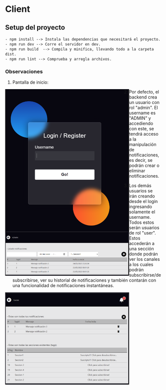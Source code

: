 # Client

## Setup del proyecto
```
- npm install --> Instala las dependencias que necesitará el proyecto.
- npm run dev --> Corre el servidor en dev.
- npm run build  --> Compila y minifica, llevando todo a la carpeta dist.
- npm run lint --> Comprueba y arregla archivos.
```

### Observaciones
1. Pantalla de inicio:   
<img align="left" alt="Lucas Jappert's LinkedIN" width="400px" src="https://github.com/LucasJappert/lucasjappert/blob/main/images/img1.PNG" />   

2. Por defecto, el backend crea un usuario con rol "admin". El username es "ADMIN" y accediendo con este, se tendrá acceso a la manipulación de notificaciones, es decir, se podrán crear o eliminar notificaciones.  
<img align="left" alt="Lucas Jappert's LinkedIN" width="400px" src="https://github.com/LucasJappert/lucasjappert/blob/main/images/img2.PNG" />   

3. Los demás usuarios se irán creando desde el login ingresando solamente el username. Todos estos serán usuarios de rol "user". Estos accederán a una sección donde podrán ver los canales a los cuales podrán subscribirse/desubscribirse, ver su historial de notificaciones y también contarán con una funcionalidad de notificaciones instantáneas.  
<img align="left" alt="Lucas Jappert's LinkedIN" width="400px" src="https://github.com/LucasJappert/lucasjappert/blob/main/images/img3.PNG" />  





